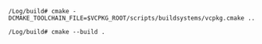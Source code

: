 `/Log/build# cmake -DCMAKE_TOOLCHAIN_FILE=$VCPKG_ROOT/scripts/buildsystems/vcpkg.cmake ..`

`/Log/build# cmake --build .`
